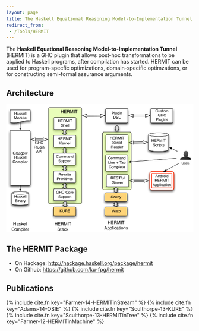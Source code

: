 ```yaml
---
layout: page
title: The Haskell Equational Reasoning Model-to-Implementation Tunnel (HERMIT)
redirect_from:
 - /Tools/HERMIT
---
```

The **Haskell Equational Reasoning Model-to-Implementation Tunnel**
(HERMIT) is a GHC plugin that allows post-hoc transformations
to be applied to Haskell programs, after compilation has started.
HERMIT can be used for program-specfic optimizations,
domain-specific optimzations, or for constructing semi-formal
assurance arguments.

## Architecture

![](/images/software/hermit/hermit-arch2.png)

The HERMIT Package
------------------

* On Hackage: <http://hackage.haskell.org/package/hermit>
* On Github: <https://github.com/ku-fpg/hermit>

Publications
------------

{% include cite.fn key="Farmer-14-HERMITinStream" %}
{% include cite.fn key="Adams-14-OSIE" %}
{% include cite.fn key="Sculthorpe-13-KURE" %}
{% include cite.fn key="Sculthorpe-13-HERMITinTree" %}
{% include cite.fn key="Farmer-12-HERMITinMachine" %}

